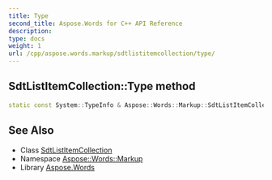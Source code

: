 ```yaml
---
title: Type
second_title: Aspose.Words for C++ API Reference
description: 
type: docs
weight: 1
url: /cpp/aspose.words.markup/sdtlistitemcollection/type/
---
```

## SdtListItemCollection::Type method




```cpp
static const System::TypeInfo & Aspose::Words::Markup::SdtListItemCollection::Type()
```

## See Also

* Class [SdtListItemCollection](../)
* Namespace [Aspose::Words::Markup](../../)
* Library [Aspose.Words](../../../)
